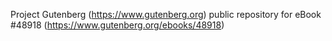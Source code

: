 Project Gutenberg (https://www.gutenberg.org) public repository for eBook #48918 (https://www.gutenberg.org/ebooks/48918)
